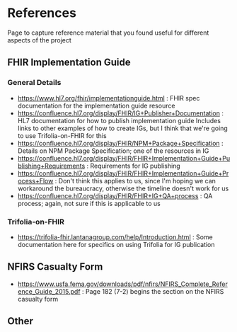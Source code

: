# References

Page to capture reference material that you found useful for different aspects of the project

## FHIR Implementation Guide

### General Details
- https://www.hl7.org/fhir/implementationguide.html : FHIR spec documentation for the implementation guide resource
- https://confluence.hl7.org/display/FHIR/IG+Publisher+Documentation : HL7 documentation for how to publish implementation guide
Includes links to other examples of how to create IGs, but I think that we're going to use Trifolia-on-FHIR for this
- https://confluence.hl7.org/display/FHIR/NPM+Package+Specification : Details on NPM Package Specification; one of the resources in IG
- https://confluence.hl7.org/display/FHIR/FHIR+Implementation+Guide+Publishing+Requirements : Requirements for IG publishing
- https://confluence.hl7.org/display/FHIR/FHIR+Implementation+Guide+Process+Flow : Don't think this applies to us, since I'm hoping we can workaround the bureaucracy, otherwise the timeline doesn't work for us
- https://confluence.hl7.org/display/FHIR/FHIR+IG+QA+process : QA process; again, not sure if this is applicable to us

### Trifolia-on-FHIR
- https://trifolia-fhir.lantanagroup.com/help/Introduction.html : Some documentation here for specifics on using Trifolia for IG publication

## NFIRS Casualty Form
- https://www.usfa.fema.gov/downloads/pdf/nfirs/NFIRS_Complete_Reference_Guide_2015.pdf : Page 182 (7-2) begins the section on the NFIRS casualty form

## Other


